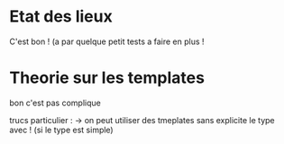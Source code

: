 # Etat des lieux
C'est bon ! (a par quelque petit tests a faire en plus !

# Theorie sur les templates
bon c'est pas complique

trucs particulier :
-> on peut utiliser des tmeplates sans explicite le type avec <int> !
   (si le type est simple)
